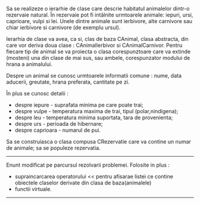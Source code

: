 Sa se realizeze o ierarhie de clase care descrie habitatul animalelor dintr-o rezervaie natural. În rezervaie pot fi intâlnite 
urmtoarele animale: iepuri, ursi, caprioare, vulpi si lei. Unele dintre animale sunt ierbivore, alte carnivore sau 
chiar ierbivore si carnivore (de exemplu ursul). 

Ierarhia de clase va avea, ca si, clas de baza CAnimal, clasa abstracta,
din care vor deriva doua clase : CAnimalIerbivor si CAnimalCarnivor. Pentru fiecare tip
de animal se va proiecta o clasa corespunztoare care va extinde (mosteni) una din clase
de mai sus, sau ambele, corespunzator modului de hrana a animalului.

Despre un animal se cunosc urmtoarele informatii comune : nume, data aducerii,
greutate, hrana preferata, cantitate pe zi. 

În plus se cunosc detalii :

- despre iepure - suprafata minima pe care poate trai;
- despre vulpe - temperatura maxima de trai, tipul (polar,nindigena); 
- despre leu - temperatura minima suportata, tara de provenienta; 
- despre urs - perioada de hibernare; 
- despre caprioara - numarul de pui. 

Sa se construiasca o clasa compusa CRezervatie care va contine un numar de animale; sa se populeze rezervatia. 

----------------------------------------------------------------------------------------------------------------
Enunt modificat pe parcursul rezolvarii problemei. Folosite in plus : 
- supraincarcarea operatorului << pentru afisarae listei ce contine obiectele claselor derivate din clasa de baza(animalele)
- functii virtuale.
----------------------------------------------------------------------------------------------------------------
